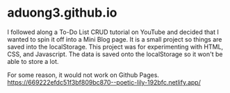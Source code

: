 # aduong3.github.io

I followed along a To-Do List CRUD tutorial on YouTube and decided that I wanted to spin it off into a Mini Blog page.
It is a small project so things are saved into the localStorage.
This project was for experimenting with HTML, CSS, and Javascript.
The data is saved onto the localStorage so it won't be able to store a lot.

For some reason, it would not work on Github Pages.
https://669222efdc51f3bf809bc870--poetic-lily-192bfc.netlify.app/
